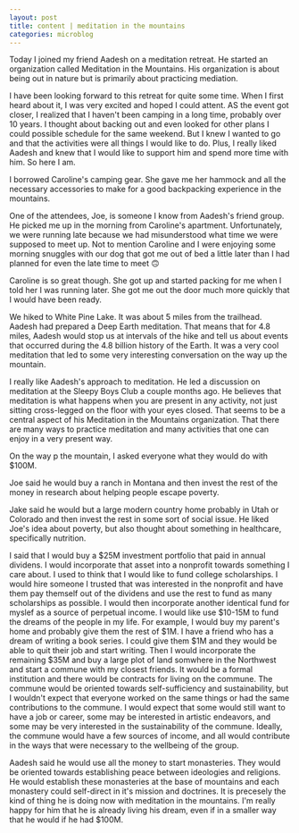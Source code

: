 ```yaml
---
layout: post
title: content | meditation in the mountains
categories: microblog
---
```


Today I joined my friend Aadesh on a meditation retreat. He started an organization called Meditation in the Mountains. His organization is about being out in nature but is primarily about practicing mediation.

I have been looking forward to this retreat for quite some time. When I first heard about it, I was very excited and hoped I could attent. AS the event got closer, I realized that I haven't been camping in a long time, probably over 10 years. I thought about backing out and even looked for other plans I could possible schedule for the same weekend. But I knew I wanted to go and that the activities were all things I would like to do. Plus, I really liked Aadesh and knew that I would like to support him and spend more time with him. So here I am.

I borrowed Caroline's camping gear. She gave me her hammock and all the necessary accessories to make for a good backpacking experience in the mountains.

One of the attendees, Joe, is someone I know from Aadesh's friend group. He picked me up in the morning from Caroline's apartment. Unfortunately, we were running late because we had misunderstood what time we were supposed to meet up. Not to mention Caroline and I were enjoying some morning snuggles with our dog that got me out of bed a little later than I had planned for even the late time to meet 🙃

Caroline is so great though. She got up and started packing for me when I told her I was running later. She got me out the door much more quickly that I would have been ready.

We hiked to White Pine Lake. It was about 5 miles from the trailhead. Aadesh had prepared a Deep Earth meditation. That means that for 4.8 miles, Aadesh would stop us at intervals of the hike and tell us about events that occurred during the 4.8 billion history of the Earth. It was a very cool meditation that led to some very interesting conversation on the way up the mountain. 

I really like Aadesh's approach to meditation. He led a discussion on meditation at the Sleepy Boys Club a couple months ago. He believes that meditation is what happens when you are present in any activity, not just sitting cross-legged on the floor with your eyes closed. That seems to be a central aspect of his Meditation in the Mountains organization. That there are many ways to practice meditation and many activities that one can enjoy in a very present way.

On the way p the mountain, I asked everyone what they would do with $100M.

Joe said he would buy a ranch in Montana and then invest the rest of the money in research about helping people escape poverty. 

Jake said he would but a large modern country home probably in Utah or Colorado and then invest the rest in some sort of social issue. He liked Joe's idea about poverty, but also thought about something in healthcare, specifically nutrition. 

I said that I would buy a $25M investment portfolio that paid in annual dividens. I would incorporate that asset into a nonprofit towards something I care about. I used to think that I would like to fund college scholarships. I would hire someone I trusted that was interested in the nonprofit and have them pay themself out of the dividens and use the rest to fund as many scholarships as possible. I would then incorporate another identical fund for myslef as a source of perpetual income. I would like use $10-15M to fund the dreams of the people in my life. For example, I would buy my parent's home and probably give them the rest of $1M. I have a friend who has a dream of writing a book series. I could give them $1M and they would be able to quit their job and start writing. Then I would incorporate the remaining $35M and buy a large plot of land somwhere in the Northwest and start a commune with my closest friends. It would be a formal institution and there would be contracts for living on the commune. The commune would be oriented towards self-sufficiency and sustainability, but I wouldn't expect that everyone worked on the same things or had the same contributions to the commune. I would expect that some would still want to have a job or career, some may be interested in artistic endeavors, and some may be very interested in the sustainability of the commune. Ideally, the commune would have a few sources of income, and all would contribute in the ways that were necessary to the wellbeing of the group.

Aadesh said he would use all the money to start monasteries. They would be oriented towards establishing peace between ideologies and religions. He would establish these monasteries at the base of mountains and each monastery could self-direct in it's mission and doctrines. It is precesely the kind of thing he is doing now with meditation in the mountains. I'm really happy for him that he is already living his dream, even if in a smaller way that he would if he had $100M. 
